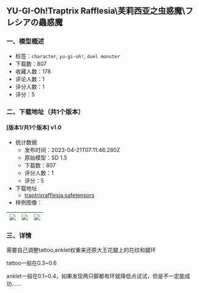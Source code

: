 ## YU-GI-Oh!Traptrix Rafflesia\芙莉西亚之虫惑魔\フレシアの蟲惑魔
### 一、模型概述

- 标签：`character`, `yu-gi-oh!`, `duel monster`
- 下载数：807
- 收藏人数：178
- 评论人数：1
- 评分人数：1
- 评分：5

### 二、下载地址（共1个版本）

#### [版本1/共1个版本] v1.0

- 统计数据
  - 发布时间：2023-04-21T07:11:46.280Z
  - 原始模型：SD 1.5
  - 下载数：807
  - 评分人数：1
  - 评分：5
- 下载地址
  - [traptrixrafflesia.safetensors](https://civitai.com/api/download/models/51329)
- 样例图像：

| <img src="https://image.civitai.com/xG1nkqKTMzGDvpLrqFT7WA/88b840bf-4cdd-4904-8fed-2a880d5a6b00/width=450/552562.jpeg" /> | <img src="https://image.civitai.com/xG1nkqKTMzGDvpLrqFT7WA/5592b296-b4fc-4750-babc-3b328ba38700/width=450/552561.jpeg" /> | <img src="https://image.civitai.com/xG1nkqKTMzGDvpLrqFT7WA/bb9c29b4-511a-40b2-fd6a-7077ae8ed100/width=450/552566.jpeg" /> |
| ---- | ---- | ---- |


### 三、详情
<p>需要自己调整tattoo,anklet权重来还原大王花腿上的花纹和腿环</p><p>tattoo一般在0.3~0.6</p><p>anklet一般在0.1~0.4，如果发现两只脚都有环就降低点试试，但是不一定能成功……</p>